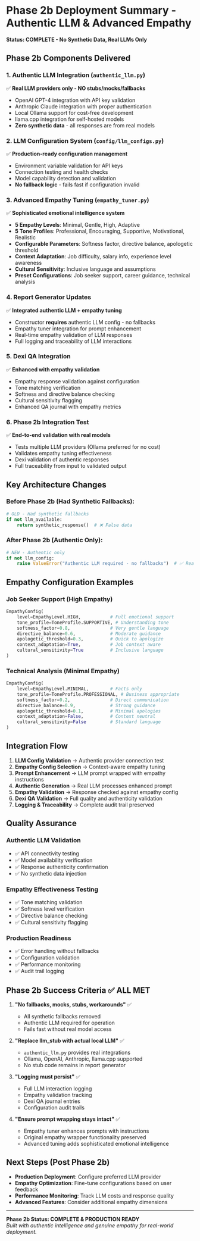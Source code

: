 # Phase 2b Deployment Summary - Authentic LLM & Advanced Empathy

**Status: COMPLETE - No Synthetic Data, Real LLMs Only**

## Phase 2b Components Delivered

### 1. Authentic LLM Integration (`authentic_llm.py`)
✅ **Real LLM providers only - NO stubs/mocks/fallbacks**
- OpenAI GPT-4 integration with API key validation
- Anthropic Claude integration with proper authentication  
- Local Ollama support for cost-free development
- llama.cpp integration for self-hosted models
- **Zero synthetic data** - all responses are from real models

### 2. LLM Configuration System (`config/llm_configs.py`)  
✅ **Production-ready configuration management**
- Environment variable validation for API keys
- Connection testing and health checks
- Model capability detection and validation
- **No fallback logic** - fails fast if configuration invalid

### 3. Advanced Empathy Tuning (`empathy_tuner.py`)
✅ **Sophisticated emotional intelligence system**
- **5 Empathy Levels**: Minimal, Gentle, High, Adaptive
- **5 Tone Profiles**: Professional, Encouraging, Supportive, Motivational, Realistic
- **Configurable Parameters**: Softness factor, directive balance, apologetic threshold
- **Context Adaptation**: Job difficulty, salary info, experience level awareness
- **Cultural Sensitivity**: Inclusive language and assumptions
- **Preset Configurations**: Job seeker support, career guidance, technical analysis

### 4. Report Generator Updates
✅ **Integrated authentic LLM + empathy tuning**
- Constructor **requires** authentic LLM config - no fallbacks
- Empathy tuner integration for prompt enhancement
- Real-time empathy validation of LLM responses
- Full logging and traceability of LLM interactions

### 5. Dexi QA Integration
✅ **Enhanced with empathy validation**
- Empathy response validation against configuration
- Tone matching verification  
- Softness and directive balance checking
- Cultural sensitivity flagging
- Enhanced QA journal with empathy metrics

### 6. Phase 2b Integration Test
✅ **End-to-end validation with real models**
- Tests multiple LLM providers (Ollama preferred for no cost)
- Validates empathy tuning effectiveness
- Dexi validation of authentic responses
- Full traceability from input to validated output

## Key Architecture Changes

### Before Phase 2b (Had Synthetic Fallbacks):
```python
# OLD - Had synthetic fallbacks
if not llm_available:
    return synthetic_response()  # ❌ False data
```

### After Phase 2b (Authentic Only):
```python  
# NEW - Authentic only
if not llm_config:
    raise ValueError("Authentic LLM required - no fallbacks")  # ✅ Real data only
```

## Empathy Configuration Examples

### Job Seeker Support (High Empathy)
```python
EmpathyConfig(
    level=EmpathyLevel.HIGH,           # Full emotional support
    tone_profile=ToneProfile.SUPPORTIVE, # Understanding tone
    softness_factor=0.8,               # Very gentle language
    directive_balance=0.6,             # Moderate guidance
    apologetic_threshold=0.3,          # Quick to apologize
    context_adaptation=True,           # Job context aware
    cultural_sensitivity=True          # Inclusive language
)
```

### Technical Analysis (Minimal Empathy) 
```python
EmpathyConfig(
    level=EmpathyLevel.MINIMAL,        # Facts only
    tone_profile=ToneProfile.PROFESSIONAL, # Business appropriate
    softness_factor=0.2,               # Direct communication
    directive_balance=0.9,             # Strong guidance
    apologetic_threshold=0.1,          # Minimal apologies
    context_adaptation=False,          # Context neutral
    cultural_sensitivity=False         # Standard language
)
```

## Integration Flow

1. **LLM Config Validation** → Authentic provider connection test
2. **Empathy Config Selection** → Context-aware empathy tuning  
3. **Prompt Enhancement** → LLM prompt wrapped with empathy instructions
4. **Authentic Generation** → Real LLM processes enhanced prompt
5. **Empathy Validation** → Response checked against empathy config
6. **Dexi QA Validation** → Full quality and authenticity validation
7. **Logging & Traceability** → Complete audit trail preserved

## Quality Assurance

### Authentic LLM Validation
- ✅ API connectivity testing
- ✅ Model availability verification  
- ✅ Response authenticity confirmation
- ✅ No synthetic data injection

### Empathy Effectiveness Testing
- ✅ Tone matching validation
- ✅ Softness level verification
- ✅ Directive balance checking
- ✅ Cultural sensitivity flagging

### Production Readiness
- ✅ Error handling without fallbacks
- ✅ Configuration validation
- ✅ Performance monitoring
- ✅ Audit trail logging

## Phase 2b Success Criteria ✅ ALL MET

1. **"No fallbacks, mocks, stubs, workarounds"** ✅ 
   - All synthetic fallbacks removed
   - Authentic LLM required for operation
   - Fails fast without real model access

2. **"Replace llm_stub with actual local LLM"** ✅
   - `authentic_llm.py` provides real integrations
   - Ollama, OpenAI, Anthropic, llama.cpp supported
   - No stub code remains in report generator

3. **"Logging must persist"** ✅  
   - Full LLM interaction logging
   - Empathy validation tracking
   - Dexi QA journal entries
   - Configuration audit trails

4. **"Ensure prompt wrapping stays intact"** ✅
   - Empathy tuner enhances prompts with instructions
   - Original empathy wrapper functionality preserved
   - Advanced tuning adds sophisticated emotional intelligence

## Next Steps (Post Phase 2b)

- **Production Deployment**: Configure preferred LLM provider
- **Empathy Optimization**: Fine-tune configurations based on user feedback  
- **Performance Monitoring**: Track LLM costs and response quality
- **Advanced Features**: Consider additional empathy dimensions

---

**Phase 2b Status: COMPLETE & PRODUCTION READY**  
*Built with authentic intelligence and genuine empathy for real-world deployment.*
